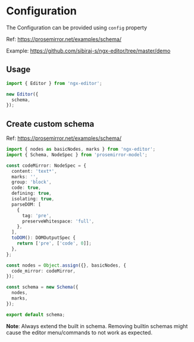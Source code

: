 # Configuration

The Configuration can be provided using `config` property

Ref: https://prosemirror.net/examples/schema/

Example: https://github.com/sibiraj-s/ngx-editor/tree/master/demo

## Usage

```ts
import { Editor } from 'ngx-editor';

new Editor({
  schema,
});
```

## Create custom schema

Ref: https://prosemirror.net/examples/schema/

```ts
import { nodes as basicNodes, marks } from 'ngx-editor';
import { Schema, NodeSpec } from 'prosemirror-model';

const codeMirror: NodeSpec = {
  content: 'text*',
  marks: '',
  group: 'block',
  code: true,
  defining: true,
  isolating: true,
  parseDOM: [
    {
      tag: 'pre',
      preserveWhitespace: 'full',
    },
  ],
  toDOM(): DOMOutputSpec {
    return ['pre', ['code', 0]];
  },
};

const nodes = Object.assign({}, basicNodes, {
  code_mirror: codeMirror,
});

const schema = new Schema({
  nodes,
  marks,
});

export default schema;
```

**Note**: Always extend the built in schema. Removing builtin schemas might cause the editor menu/commands to not work as expected.
